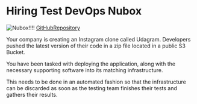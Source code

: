 # Hiring Test DevOps Nubox
![Nubox!!!!](img_nubox/nubox_img.pmg?raw=true "nubox")
[GitHubRepository](https://github.com/CristianRodriguezANubox/devops-hiring-test)


Your company is creating an Instagram clone called Udagram. Developers pushed the latest version of their code in a zip file located in a public S3 Bucket.

You have been tasked with deploying the application, along with the necessary supporting software into its matching infrastructure.

This needs to be done in an automated fashion so that the infrastructure can be discarded as soon as the testing team finishes their tests and gathers their results.